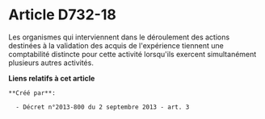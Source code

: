 # Article D732-18

Les organismes qui interviennent dans le déroulement des actions destinées à la validation des acquis de l'expérience
tiennent une comptabilité distincte pour cette activité lorsqu'ils exercent simultanément plusieurs autres activités.

**Liens relatifs à cet article**

	**Créé par**:

	  - Décret n°2013-800 du 2 septembre 2013 - art. 3
